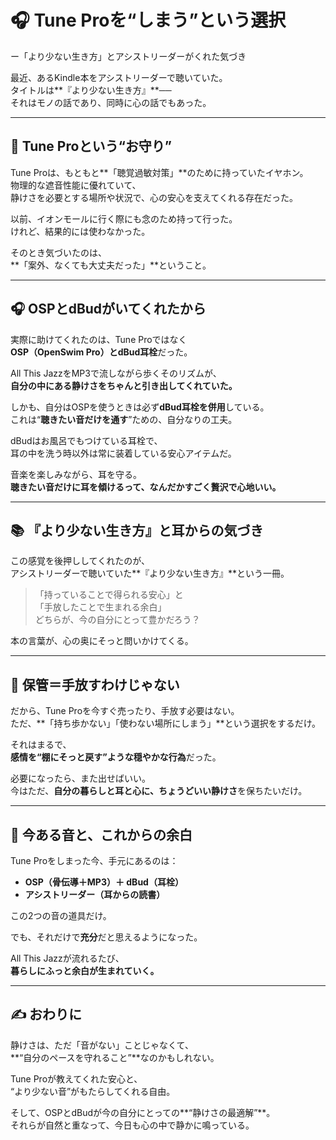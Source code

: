 # 🎧 Tune Proを“しまう”という選択  
ー「より少ない生き方」とアシストリーダーがくれた気づき

最近、あるKindle本をアシストリーダーで聴いていた。  
タイトルは**『より少ない生き方』**──  
それはモノの話であり、同時に心の話でもあった。

---

## 🧳 Tune Proという“お守り”

Tune Proは、もともと**「聴覚過敏対策」**のために持っていたイヤホン。  
物理的な遮音性能に優れていて、  
静けさを必要とする場所や状況で、心の安心を支えてくれる存在だった。

以前、イオンモールに行く際にも念のため持って行った。  
けれど、結果的には使わなかった。  

そのとき気づいたのは、  
**「案外、なくても大丈夫だった」**ということ。

---

## 🎧 OSPとdBudがいてくれたから

実際に助けてくれたのは、Tune Proではなく  
**OSP（OpenSwim Pro）とdBud耳栓**だった。

All This JazzをMP3で流しながら歩くそのリズムが、  
**自分の中にある静けさをちゃんと引き出してくれていた。**

しかも、自分はOSPを使うときは必ず**dBud耳栓を併用**している。  
これは“**聴きたい音だけを通す**”ための、自分なりの工夫。

dBudはお風呂でもつけている耳栓で、  
耳の中を洗う時以外は常に装着している安心アイテムだ。

音楽を楽しみながら、耳を守る。  
**聴きたい音だけに耳を傾けるって、なんだかすごく贅沢で心地いい。**

---

## 📚 『より少ない生き方』と耳からの気づき

この感覚を後押ししてくれたのが、  
アシストリーダーで聴いていた**『より少ない生き方』**という一冊。

> 「持っていることで得られる安心」と  
> 「手放したことで生まれる余白」  
> どちらが、今の自分にとって豊かだろう？

本の言葉が、心の奥にそっと問いかけてくる。

---

## 🧠 保管＝手放すわけじゃない

だから、Tune Proを今すぐ売ったり、手放す必要はない。  
ただ、**「持ち歩かない」「使わない場所にしまう」**という選択をするだけ。

それはまるで、  
**感情を“棚にそっと戻す”ような穏やかな行為**だった。

必要になったら、また出せばいい。  
今はただ、**自分の暮らしと耳と心に、ちょうどいい静けさ**を保ちたいだけ。

---

## 🌿 今ある音と、これからの余白

Tune Proをしまった今、手元にあるのは：

- **OSP（骨伝導＋MP3）＋ dBud（耳栓）**  
- **アシストリーダー（耳からの読書）**

この2つの音の道具だけ。  

でも、それだけで**充分**だと思えるようになった。

All This Jazzが流れるたび、  
**暮らしにふっと余白が生まれていく。**

---

## ✍️ おわりに

静けさは、ただ「音がない」ことじゃなくて、  
**“自分のペースを守れること”**なのかもしれない。

Tune Proが教えてくれた安心と、  
“より少ない音”がもたらしてくれる自由。

そして、OSPとdBudが今の自分にとっての**“静けさの最適解”**。  
それらが自然と重なって、今日も心の中で静かに鳴っている。

<!-- Google tag (gtag.js) -->
<script async src="https://www.googletagmanager.com/gtag/js?id=G-89D1F7DMB6"></script>
<script>
  window.dataLayer = window.dataLayer || [];
  function gtag(){dataLayer.push(arguments);}
  gtag('js', new Date());

  gtag('config', 'G-89D1F7DMB6');
</script>
